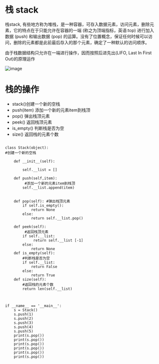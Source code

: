 # 栈 stack

栈stack, 有些地方称为堆栈，是一种容器，可存入数据元素，访问元素，删除元素，它的特点在于只能允许在容器的一端 (称之为顶端指标，英语:top) 进行加入数据 (push) 和输出数据 (pop) 的运算。没有了位置概念，保证任何时候可以访问，删除的元素都是此前最后存入的那个元素，确定了一种默认的访问顺序。

由于栈数据结构只允许在一端进行操作，因而按照后进先出(LIFO, Last In First Out)的原理运作


![image](https://github.com/xiaoxingchen505/DataStructure-Algorithm-Notes/blob/master/images/stack.png)


# 栈的操作

* stack()创建一个新的空栈
* push(item) 添加一个新的元素item到栈顶
* pop() 弹出栈顶元素
* peek() 返回栈顶元素
* is_empty() 判断栈是否为空
* size() 返回栈的元素个数

<pre>
<code>
class Stack(object):
#创建一个新的空栈

    def __init__(self):

        self.__list = []

    def push(self,item):
         #添加一个新的元素item到栈顶
        self.__list.append(item)


    def pop(self): #弹出栈顶元素
        if self.is_empty():
            return None
        else:    
            return self.__list.pop()

    def peek(self):
         #返回栈顶元素
        if self.__list:
             return self.__list [-1]
        else:
            return None
    def is_empty(self):
        #判断栈是否为空
        if self.__list:
            return False
        else:
            return True
    def size(self):
        #返回栈的元素个数   
        return len(self.__list)



if __name__ == '__main__':
    s = Stack()
    s.push(1)
    s.push(2)
    s.push(3)
    s.push(4)
    s.push(5)
    print(s.pop())
    print(s.pop())
    print(s.pop())
    print(s.pop())
    print(s.pop())
    print(s.pop())

</code>
</pre>